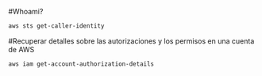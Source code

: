 #Whoami?
```bash
aws sts get-caller-identity
```

#Recuperar detalles sobre las autorizaciones y los permisos en una cuenta de AWS
```bash
aws iam get-account-authorization-details
```
